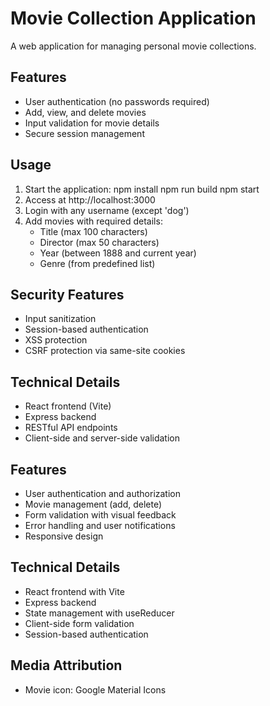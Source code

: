 # Movie Collection Application

A web application for managing personal movie collections.

## Features
- User authentication (no passwords required)
- Add, view, and delete movies
- Input validation for movie details
- Secure session management

## Usage
1. Start the application: 
   npm install
   npm run build
   npm start  
2. Access at http://localhost:3000
3. Login with any username (except 'dog')
4. Add movies with required details:
   - Title (max 100 characters)
   - Director (max 50 characters)
   - Year (between 1888 and current year)
   - Genre (from predefined list)

## Security Features
- Input sanitization
- Session-based authentication
- XSS protection
- CSRF protection via same-site cookies

## Technical Details
- React frontend (Vite)
- Express backend
- RESTful API endpoints
- Client-side and server-side validation

## Features
- User authentication and authorization
- Movie management (add, delete)
- Form validation with visual feedback
- Error handling and user notifications
- Responsive design

## Technical Details
- React frontend with Vite
- Express backend
- State management with useReducer
- Client-side form validation
- Session-based authentication

## Media Attribution
- Movie icon: Google Material Icons 